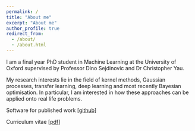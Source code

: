 ```yaml
---
permalink: /
title: "About me"
excerpt: "About me"
author_profile: true
redirect_from: 
  - /about/
  - /about.html
---
```

I am a final year PhD student in Machine Learning at the University of Oxford supervised by Professor Dino Sejdinovic and Dr Christopher Yau.

My research interests lie in the field of kernel methods, Gaussian processes, transfer learning, deep learning and most recently Bayesian optimisation. In particular, I am interested in how these approaches can be applied onto real life problems. 

Software for published work [[github](https://github.com/hcllaw)]

Curriculum vitae [[pdf](http://hcllaw.github.io/files/leon_cv-4.pdf)]


